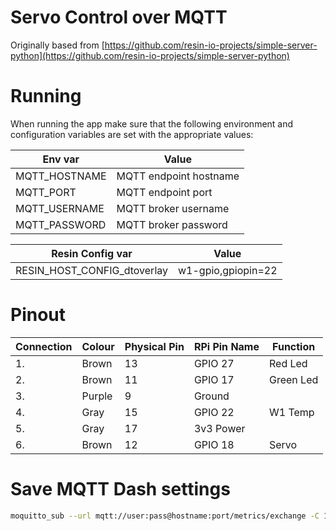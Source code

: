 # Servo Control over MQTT

Originally based from [https://github.com/resin-io-projects/simple-server-python](https://github.com/resin-io-projects/simple-server-python)

# Running

When running the app make sure that the following environment and configuration variables are set with the appropriate values:

| Env var         | Value                                   |
|-----------------|-----------------------------------------|
| MQTT_HOSTNAME   | MQTT endpoint hostname                  |
| MQTT_PORT       | MQTT endpoint port                      |
| MQTT_USERNAME   | MQTT broker username                    |
| MQTT_PASSWORD   | MQTT broker password                    |

| Resin Config var            | Value                                   |
|-----------------------------|-----------------------------------------|
| RESIN_HOST_CONFIG_dtoverlay | w1-gpio,gpiopin=22                      |

# Pinout

| Connection | Colour | Physical Pin | RPi Pin Name | Function  |
|------------|--------|--------------|--------------|-----------|
| 1.         | Brown  | 13           | GPIO 27      | Red Led   |
| 2.         | Brown  | 11           | GPIO 17      | Green Led |
| 3.         | Purple | 9            | Ground       |           |
| 4.         | Gray   | 15           | GPIO 22      | W1 Temp   |
| 5.         | Gray   | 17           | 3v3 Power    |           |
| 6.         | Brown  | 12           | GPIO 18      | Servo     |

# Save MQTT Dash settings

```bash
moquitto_sub --url mqtt://user:pass@hostname:port/metrics/exchange -C 1 | jq --indent 4 > dash.json
```
